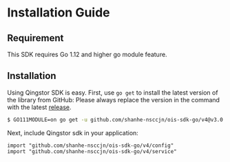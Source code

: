 # Installation Guide

## Requirement

This SDK requires Go 1.12 and higher go module feature.

## Installation

Using Qingstor SDK is easy. First, use `go get` to install the latest version of the library from GitHub:
Please always replace the version in the command with the latest [release](https://github.com/shanhe-nsccjn/ois-sdk-go/releases).

``` bash
$ GO111MODULE=on go get -u github.com/shanhe-nsccjn/ois-sdk-go/v4@v3.0.2
```

Next, include Qingstor sdk in your application:

```
import "github.com/shanhe-nsccjn/ois-sdk-go/v4/config"
import "github.com/shanhe-nsccjn/ois-sdk-go/v4/service"
```


